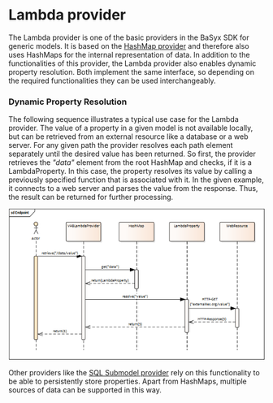 # Lambda provider

The Lambda provider is one of the basic providers in the BaSyx SDK for generic models. It is based on the [HashMap provider](./hashmap_provider.md) and therefore also uses HashMaps for the internal representation of data. In addition to the functionalities of this provider, the Lambda provider also enables dynamic property resolution. Both implement the same interface, so depending on the required functionalities they can be used interchangeably.

### Dynamic Property Resolution

The following sequence illustrates a typical use case for the Lambda provider. The value of a property in a given model is not available locally, but can be retrieved from an external resource like a database or a web server. For any given path the provider resolves each path element separately until the desired value has been returned. So first, the provider retrieves the *"data"* element from the root HashMap and checks, if it is a LambdaProperty. In this case, the property resolves its value by calling a previously specified function that is associated with it. In the given example, it connects to a web server and parses the value from the response. Thus, the result can be returned for further processing.


![An example showing how the VABLambdaProvider can resolve properties using external web resources](./images/VABLambdaValueResolution.png)

Other providers like the [SQL Submodel provider](sql_submodel_provider.md) rely on this functionality to be able to persistently store properties. Apart from HashMaps, multiple sources of data can be supported in this way.